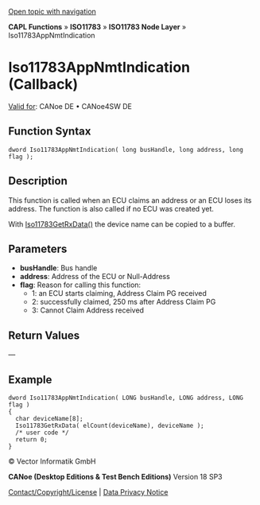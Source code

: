 [Open topic with navigation](../../../../../../CANoeDEFamily.htm#Topics/CAPLFunctions/ISO11783/ISONodeLayer/Functions/CAPLfunctionIso11783AppNmtIndication.md)

**CAPL Functions** » **ISO11783** » **ISO11783 Node Layer** » Iso11783AppNmtIndication

# Iso11783AppNmtIndication (Callback)

[Valid for](../../../../Shared/FeatureAvailability.md): CANoe DE • CANoe4SW DE

## Function Syntax

```plaintext
dword Iso11783AppNmtIndication( long busHandle, long address, long flag );
```

## Description

This function is called when an ECU claims an address or an ECU loses its address. The function is also called if no ECU was created yet.

With [Iso11783GetRxData()](CAPLfunctionIso11783GetRxData.md) the device name can be copied to a buffer.

## Parameters

- **busHandle**: Bus handle
- **address**: Address of the ECU or Null-Address
- **flag**: Reason for calling this function:
  - 1: an ECU starts claiming, Address Claim PG received
  - 2: successfully claimed, 250 ms after Address Claim PG
  - 3: Cannot Claim Address received

## Return Values

—

## Example

```plaintext
dword Iso11783AppNmtIndication( LONG busHandle, LONG address, LONG flag )
{
  char deviceName[8];
  Iso11783GetRxData( elCount(deviceName), deviceName );
  /* user code */
  return 0;
}
```

© Vector Informatik GmbH

**CANoe (Desktop Editions & Test Bench Editions)** Version 18 SP3

[Contact/Copyright/License](../../../../Shared/ContactCopyrightLicense.md) | [Data Privacy Notice](https://www.vector.com/int/en/company/get-info/privacy-policy/)
